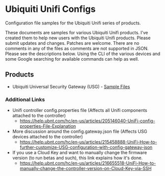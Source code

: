 # Ubiquiti Unifi Configs
Configuration file samples for the Ubiquiti Unifi series of products.

These documents are samples for various Ubiquiti Unifi products. I've created them to help new users with the Ubiquiti Unifi products. Please submit updates and changes. Patches are welcome. There are no comments in any of the files as comments are not supported in JSON. Please see the descriptions below. Using the CLI of the various devices and some Google searching for available commands can help as well.

## Products

- Ubiquiti Universal Security Gateway \(USG\) - [Sample Files](https://github.com/ekrunch/ubiquiti_unifi_configs/tree/master/Products/USG)

### Additional Links

- Unifi controller config.properties file (Affects all Unifi components attached to the controller)
  - <https://help.ubnt.com/hc/en-us/articles/205146040-UniFi-config-properties-File-Explanation>
- More discussion around the config.gateway.json file (Affects USG devices attached to the controller)
  - <https://help.ubnt.com/hc/en-us/articles/215458888-UniFi-How-to-further-customize-USG-configuration-with-config-gateway-json>
- If you use a Cloud Key and want to manually change the firmware version (to run betas and such), this link explains how it's done.
  - <https://help.ubnt.com/hc/en-us/articles/216655518-UniFi-How-to-manually-change-the-controller-version-on-Cloud-Key-via-SSH>

